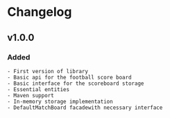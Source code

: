 # Changelog

## v1.0.0

### Added
    - First version of library
    - Basic api for the football score board
    - Basic interface for the scoreboard storage
    - Essential entities
    - Maven support
    - In-memory storage implementation
    - DefaultMatchBoard facadewith necessary interface
